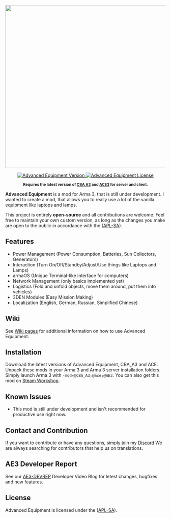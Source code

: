 <p align="center">
    <img src="https://github.com/y0014984/Advanced-Equipment/raw/master/design/Advanced-Eqipment-Logo-Simple-Font.png" width="512">
</p>

<p align="center">
    <a href="https://github.com/y0014984/Advanced-Equipment/releases/latest">
        <img src="https://img.shields.io/badge/Version-0.5.1-blue.svg?style=flat-square" alt="Advanced Equipment Version">
    </a>
    <a href="https://www.bistudio.com/community/licenses/arma-public-license-share-alike">
        <img src="https://img.shields.io/badge/License-APL%20SA-red.svg?style=flat-square" alt="Advanced Equipment License">
    </a>
</p>

<p align="center">
    <sup><strong>Requires the latest version of <a href="https://github.com/CBATeam/CBA_A3/releases">CBA A3</a> and <a href="https://github.com/acemod/ACE3/releases">ACE3</a> for server and client.<br/></strong></sup>
</p>

**Advanced Equipment** is a mod for Arma 3, that is still under development. I wanted to create a mod, that allows you to really use a lot of the vanilla equipment like laptops and lamps.

This project is entirely **open-source** and all contributions are welcome. Feel free to maintain your own custom version, as long as the changes you make are open to the public in accordance with the ([APL-SA](https://www.bistudio.com/community/licenses/arma-public-license-share-alike)).

## Features

- Power Management (Power Consumption, Batteries, Sun Collectors, Generators)
- Interaction (Turn On/Off/Standby/Adjust/Use things like Laptops and Lamps)
- armaOS (Unique Terminal-like interface for computers)
- Network Management (only basics implemented yet)
- Logistics (Fold and unfold objects, move them around, put them into vehicles)
- 3DEN Modules (Easy Mission Making)
- Localization (English, German, Russian, Simplified Chinese)

## Wiki
See <a href="https://github.com/y0014984/Advanced-Equipment/wiki">Wiki pages</a> for additional information on how to use Advanced Equipment. 

## Installation

Download the latest versions of Advanced Equipment, CBA_A3 and ACE. Unpack these mods in your Arma 3 and Arma 3 server installation folders.
Simply launch Arma 3 with `-mod=@CBA_A3;@ace;@AE3`. You can also get this mod on <a href="https://steamcommunity.com/sharedfiles/filedetails/?id=2888888564">Steam Workshop</a>.

## Known Issues

* This mod is still under development and isn't recommended for productive use right now.

## Contact and Contribution

If you want to contribute or have any questions, simply join my [Discord](https://discord.com/invite/JMmxXEx) We are always searching for contributors that help us on translations.

## AE3 Developer Report

See our <a href="https://www.youtube.com/watch?v=pfM_eAQinmY&list=PLbrLObIILp9NzNUi-QtDtAwV5UEnYMfO_">AE3-DEVREP</a> Developer Video Blog for letest changes, bugfixes and new features.

## License

Advanced Equipment is licensed under the ([APL-SA](https://www.bistudio.com/community/licenses/arma-public-license-share-alike)).
